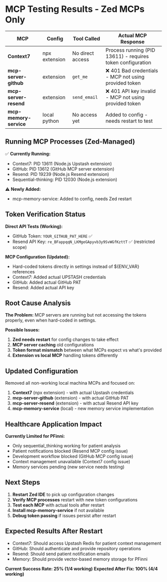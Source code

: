 # MCP Testing Results - Zed MCPs Only

| MCP | Config | Tool Called | Actual MCP Response |
|-----|--------|-------------|-------------------|
| **Context7** | npx extension | No direct access | Process running (PID 13611) - requires token configuration |
| **mcp-server-github** | extension | `get_me` | ❌ 401 Bad credentials - MCP not using provided token |
| **mcp-server-resend** | extension | `send_email` | ❌ 401 API key invalid - MCP not using provided token |
| **mcp-memory-service** | local python | No access yet | Added to config - needs restart to test |

## Running MCP Processes (Zed-Managed)

✅ **Currently Running:**
- Context7: PID 13611 (Node.js Upstash extension)
- GitHub: PID 13612 (GitHub MCP server extension)
- Resend: PID 19239 (Node.js Resend extension)
- Sequential-thinking: PID 12030 (Node.js extension)

⚠️ **Newly Added:**
- mcp-memory-service: Added to config, needs Zed restart

## Token Verification Status

**Direct API Tests (Working):**
- GitHub Token: `YOUR_GITHUB_PAT_HERE` ✅
- Resend API Key: `re_BFappqqN_LKMgeGApyvb3y9SvWGfKzttT` ✅ (restricted scope)

**MCP Configuration (Updated):**
- Hard-coded tokens directly in settings instead of ${ENV_VAR} references
- Context7: Added actual UPSTASH credentials
- GitHub: Added actual GitHub PAT
- Resend: Added actual API key

## Root Cause Analysis

**The Problem:** MCP servers are running but not accessing the tokens properly, even when hard-coded in settings.

**Possible Issues:**
1. **Zed needs restart** for config changes to take effect
2. **MCP server caching** old configurations
3. **Token format mismatch** between what MCPs expect vs what's provided
4. **Extension vs local MCP** handling tokens differently

## Updated Configuration

Removed all non-working local machina MCPs and focused on:
1. **Context7** (npx extension) - with actual Upstash credentials
2. **mcp-server-github** (extension) - with actual GitHub PAT
3. **mcp-server-resend** (extension) - with actual Resend API key
4. **mcp-memory-service** (local) - new memory service implementation

## Healthcare Application Impact

**Currently Limited for PFinni:**
- Only sequential_thinking working for patient analysis
- Patient notifications blocked (Resend MCP config issue)
- Development workflow blocked (GitHub MCP config issue)
- Context management unavailable (Context7 config issue)
- Memory services pending (new service needs testing)

## Next Steps

1. **Restart Zed IDE** to pick up configuration changes
2. **Verify MCP processes** restart with new token configurations
3. **Test each MCP** with actual tools after restart
4. **Install mcp-memory-service** if not available
5. **Debug token passing** if issues persist after restart

## Expected Results After Restart

- Context7: Should access Upstash Redis for patient context management
- GitHub: Should authenticate and provide repository operations
- Resend: Should send patient notification emails
- Memory: Should provide vector-based memory storage for PFinni

**Current Success Rate: 25% (1/4 working)**
**Expected After Fix: 100% (4/4 working)**